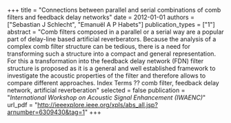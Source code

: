 +++
title = "Connections between parallel and serial combinations of comb filters and feedback delay networks"
date = 2012-01-01
authors = ["Sebastian J Schlecht", "Emanuël A P Habets"]
publication_types = ["1"]
abstract = "Comb filters composed in a parallel or a serial way are a popular part of delay-line based artificial reverberators. Because the analysis of a complex comb filter structure can be tedious, there is a need for transforming such a structure into a compact and general representation. For this a transformation into the feedback delay network (FDN) filter structure is proposed as it is a general and well established framework to investigate the acoustic properties of the filter and therefore allows to compare different approaches. Index Terms ?? comb filter, feedback delay network, artificial reverberation"
selected = false
publication = "*International Workshop on Acoustic Signal Enhancement (IWAENC)*"
url_pdf = "http://ieeexplore.ieee.org/xpls/abs_all.jsp?arnumber=6309430&tag=1"
+++

